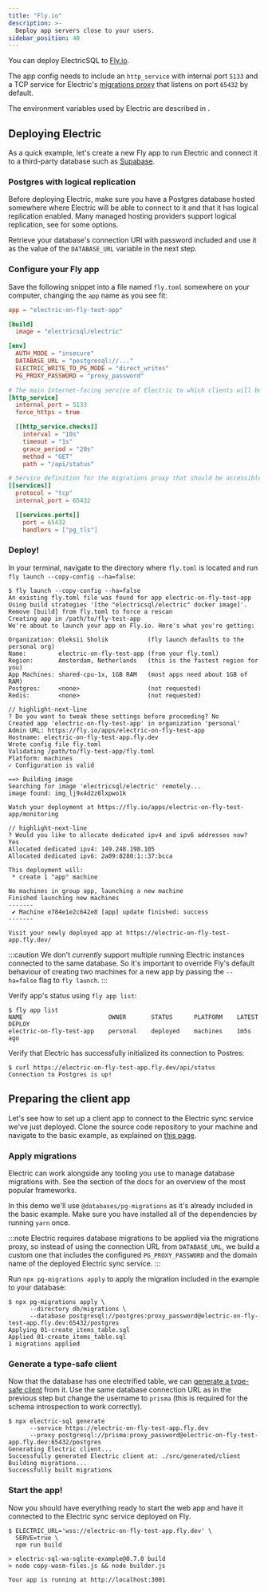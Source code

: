 ```yaml
---
title: "Fly.io"
description: >-
  Deploy app servers close to your users.
sidebar_position: 40
---
```


You can deploy ElectricSQL to [Fly.io](https://fly.io).

The app config needs to include an `http_service` with internal port `5133` and a TCP service for Electric's [migrations proxy](../../usage/data-modelling/migrations#migrations-proxy) that listens on port `65432` by default.

The environment variables used by Electric are described in <DocPageLink path="api/service" />.

## Deploying Electric

As a quick example, let's create a new Fly app to run Electric and connect it to a third-party database such as [Supabase](./supabase.md).

### Postgres with logical replication

Before deploying Electric, make sure you have a Postgres database hosted somewhere where Electric will be able to connect to it and that it has logical replication enabled. Many managed hosting providers support logical replication, see <DocPageLink path="usage/installation/postgres#hosting" /> for some options.

Retrieve your database's connection URI with password included and use it as the value of the `DATABASE_URL` variable in the next step.

### Configure your Fly app

Save the following snippet into a file named `fly.toml` somewhere on your computer, changing the `app` name as you see fit:

```toml
app = "electric-on-fly-test-app"

[build]
  image = "electricsql/electric"

[env]
  AUTH_MODE = "insecure"
  DATABASE_URL = "postgresql://..."
  ELECTRIC_WRITE_TO_PG_MODE = "direct_writes"
  PG_PROXY_PASSWORD = "proxy_password"

# The main Internet-facing service of Electric to which clients will be connecting.
[http_service]
  internal_port = 5133
  force_https = true

  [[http_service.checks]]
    interval = "10s"
    timeout = "1s"
    grace_period = "20s"
    method = "GET"
    path = "/api/status"

# Service definition for the migrations proxy that should be accessible on a separate TCP port.
[[services]]
  protocol = "tcp"
  internal_port = 65432

  [[services.ports]]
    port = 65432
    handlers = ["pg_tls"]
```

### Deploy!

In your terminal, navigate to the directory where `fly.toml` is located and run `fly launch --copy-config --ha=false`:

```text
$ fly launch --copy-config --ha=false
An existing fly.toml file was found for app electric-on-fly-test-app
Using build strategies '[the "electricsql/electric" docker image]'.
Remove [build] from fly.toml to force a rescan
Creating app in /path/to/fly-test-app
We're about to launch your app on Fly.io. Here's what you're getting:

Organization: Oleksii Sholik           (fly launch defaults to the personal org)
Name:         electric-on-fly-test-app (from your fly.toml)
Region:       Amsterdam, Netherlands   (this is the fastest region for you)
App Machines: shared-cpu-1x, 1GB RAM   (most apps need about 1GB of RAM)
Postgres:     <none>                   (not requested)
Redis:        <none>                   (not requested)

// highlight-next-line
? Do you want to tweak these settings before proceeding? No
Created app 'electric-on-fly-test-app' in organization 'personal'
Admin URL: https://fly.io/apps/electric-on-fly-test-app
Hostname: electric-on-fly-test-app.fly.dev
Wrote config file fly.toml
Validating /path/to/fly-test-app/fly.toml
Platform: machines
✓ Configuration is valid

==> Building image
Searching for image 'electricsql/electric' remotely...
image found: img_lj9x4d2z6lxpwo1k

Watch your deployment at https://fly.io/apps/electric-on-fly-test-app/monitoring

// highlight-next-line
? Would you like to allocate dedicated ipv4 and ipv6 addresses now? Yes
Allocated dedicated ipv4: 149.248.198.105
Allocated dedicated ipv6: 2a09:8280:1::37:bcca

This deployment will:
 * create 1 "app" machine

No machines in group app, launching a new machine
Finished launching new machines
-------
 ✔ Machine e784e1e2c642e8 [app] update finished: success
-------

Visit your newly deployed app at https://electric-on-fly-test-app.fly.dev/
```

:::caution
We don't _currently_ support multiple running Electric instances connected to the same database. So it's important to override Fly's default behaviour of creating two machines for a new app by passing the `--ha=false` flag to `fly launch`.
:::

Verify app's status using `fly app list`:

```shell
$ fly app list
NAME                    	OWNER   	STATUS  	PLATFORM	LATEST DEPLOY
electric-on-fly-test-app	personal	deployed	machines	1m5s ago
```

Verify that Electric has successfully initialized its connection to Postres:

```shell
$ curl https://electric-on-fly-test-app.fly.dev/api/status
Connection to Postgres is up!
```

## Preparing the client app

Let's see how to set up a client app to connect to the Electric sync service we've just deployed. Clone the source code repository to your machine and navigate to the basic example, as explained on [this page](../../examples/basic#source-code).

### Apply migrations

Electric can work alongside any tooling you use to manage database migrations with. See the <DocPageLink path="integrations/backend" /> section of the docs for an overview of the most popular frameworks.

In this demo we'll use `@databases/pg-migrations` as it's already included in the basic example. Make sure you have installed all of the dependencies by running `yarn` once.

:::note
Electric requires database migrations to be applied via the migrations proxy, so instead of using the connection URL from `DATABASE_URL`, we build a custom one that includes the configured `PG_PROXY_PASSWORD` and the domain name of the deployed Electric sync service.
:::

Run `npx pg-migrations apply` to apply the migration included in the example to your database:

```shell
$ npx pg-migrations apply \
      --directory db/migrations \
      --database postgresql://postgres:proxy_password@electric-on-fly-test-app.fly.dev:65432/postgres
Applying 01-create_items_table.sql
Applied 01-create_items_table.sql
1 migrations applied
```

### Generate a type-safe client

Now that the database has one electrified table, we can [generate a type-safe client](../../usage/data-access/client.md) from it. Use the same database connection URL as in the previous step but change the username to `prisma` (this is required for the schema introspection to work correctly).

```shell
$ npx electric-sql generate
      --service https://electric-on-fly-test-app.fly.dev
      --proxy postgresql://prisma:proxy_password@electric-on-fly-test-app.fly.dev:65432/postgres
Generating Electric client...
Successfully generated Electric client at: ./src/generated/client
Building migrations...
Successfully built migrations
```

### Start the app!

Now you should have everything ready to start the web app and have it connected to the Electric sync service deployed on Fly.

```shell
$ ELECTRIC_URL='wss://electric-on-fly-test-app.fly.dev' \
  SERVE=true \
  npm run build

> electric-sql-wa-sqlite-example@0.7.0 build
> node copy-wasm-files.js && node builder.js

Your app is running at http://localhost:3001
```
